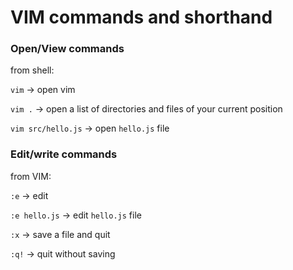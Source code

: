 # VIM commands and shorthand

### Open/View commands

from shell:

`vim`   -> open vim

`vim .` -> open a list of directories and files of your current position

`vim src/hello.js` -> open `hello.js` file

### Edit/write commands

from VIM:

`:e` -> edit

`:e hello.js` -> edit `hello.js` file

`:x` -> save a file and quit

`:q!` -> quit without saving
